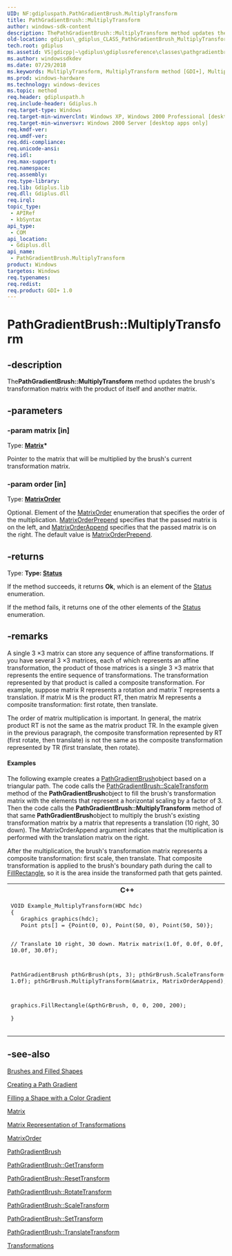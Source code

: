 ```yaml
---
UID: NF:gdipluspath.PathGradientBrush.MultiplyTransform
title: PathGradientBrush::MultiplyTransform
author: windows-sdk-content
description: ThePathGradientBrush::MultiplyTransform method updates the brush's transformation matrix with the product of itself and another matrix.
old-location: gdiplus\_gdiplus_CLASS_PathGradientBrush_MultiplyTransform_matrix_order_.htm
tech.root: gdiplus
ms.assetid: VS|gdicpp|~\gdiplus\gdiplusreference\classes\pathgradientbrushclass\pathgradientbrushmethods\multiplytransform_47matrix_order.htm
ms.author: windowssdkdev
ms.date: 07/29/2018
ms.keywords: MultiplyTransform, MultiplyTransform method [GDI+], MultiplyTransform method [GDI+],PathGradientBrush class, PathGradientBrush class [GDI+],MultiplyTransform method, PathGradientBrush.MultiplyTransform, PathGradientBrush::MultiplyTransform, _gdiplus_CLASS_PathGradientBrush_MultiplyTransform_matrix_order_, gdiplus._gdiplus_CLASS_PathGradientBrush_MultiplyTransform_matrix_order_
ms.prod: windows-hardware
ms.technology: windows-devices
ms.topic: method
req.header: gdipluspath.h
req.include-header: Gdiplus.h
req.target-type: Windows
req.target-min-winverclnt: Windows XP, Windows 2000 Professional [desktop apps only]
req.target-min-winversvr: Windows 2000 Server [desktop apps only]
req.kmdf-ver: 
req.umdf-ver: 
req.ddi-compliance: 
req.unicode-ansi: 
req.idl: 
req.max-support: 
req.namespace: 
req.assembly: 
req.type-library: 
req.lib: Gdiplus.lib
req.dll: Gdiplus.dll
req.irql: 
topic_type:
 - APIRef
 - kbSyntax
api_type:
 - COM
api_location:
 - Gdiplus.dll
api_name:
 - PathGradientBrush.MultiplyTransform
product: Windows
targetos: Windows
req.typenames: 
req.redist: 
req.product: GDI+ 1.0
---
```


# PathGradientBrush::MultiplyTransform


## -description


The<b>PathGradientBrush::MultiplyTransform</b> method updates the brush's transformation matrix with the product of itself and another matrix.


## -parameters




### -param matrix [in]

Type: <b><a href="https://msdn.microsoft.com/92b0d9db-3d4c-47b8-87cd-60d7b4323f0a">Matrix</a>*</b>

Pointer to the matrix that will be multiplied by the brush's current transformation matrix. 


### -param order [in]

Type: <b><a href="https://msdn.microsoft.com/df4771b2-f3c0-41c3-b2a9-4eb460162f84">MatrixOrder</a></b>

Optional. Element of the <a href="https://msdn.microsoft.com/df4771b2-f3c0-41c3-b2a9-4eb460162f84">MatrixOrder</a> enumeration that specifies the order of the multiplication. <a href="https://msdn.microsoft.com/df4771b2-f3c0-41c3-b2a9-4eb460162f84">MatrixOrderPrepend</a> specifies that the passed matrix is on the left, and <a href="https://msdn.microsoft.com/df4771b2-f3c0-41c3-b2a9-4eb460162f84">MatrixOrderAppend</a> specifies that the passed matrix is on the right. The default value is <a href="https://msdn.microsoft.com/df4771b2-f3c0-41c3-b2a9-4eb460162f84">MatrixOrderPrepend</a>. 


## -returns



Type: <strong>Type: <b><a href="https://msdn.microsoft.com/035fb1bb-cdf3-47e5-a4c7-024598fa01a3">Status</a></b>
</strong>

If the method succeeds, it returns <b>Ok</b>, which is an element of the 
						<a href="https://msdn.microsoft.com/035fb1bb-cdf3-47e5-a4c7-024598fa01a3">Status</a> enumeration.

If the method fails, it returns one of the other elements of the 
						<a href="https://msdn.microsoft.com/035fb1bb-cdf3-47e5-a4c7-024598fa01a3">Status</a> enumeration.




## -remarks



A single 3
				×3 matrix can store any sequence of affine transformations. If you have several 3
				×3 matrices, each of which represents an affine transformation, the product of those matrices is a single 3
				×3 matrix that represents the entire sequence of transformations. The transformation represented by that product is called a composite transformation. For example, suppose matrix R represents a rotation and matrix T represents a translation. If matrix M is the product RT, then matrix M represents a composite transformation: first rotate, then translate.

The order of matrix multiplication is important. In general, the matrix product RT is not the same as the matrix product TR. In the example given in the previous paragraph, the composite transformation represented by RT (first rotate, then translate) is not the same as the composite transformation represented by TR (first translate, then rotate).


#### Examples



The following example creates a 
						<a href="https://msdn.microsoft.com/cac0a3ce-982e-4de5-a160-cb8a755beddd">PathGradientBrush</a>object based on a triangular path. The code calls the <a href="https://msdn.microsoft.com/085a33da-b9d6-4707-b368-200250b0823c">PathGradientBrush::ScaleTransform</a> method of the 
						<b>PathGradientBrush</b>object to fill the brush's transformation matrix with the elements that represent a horizontal scaling by a factor of 3. Then the code calls the <b>PathGradientBrush::MultiplyTransform</b> method of that same 
						<b>PathGradientBrush</b>object to multiply the brush's existing transformation matrix by a matrix that represents a translation (10 right, 30 down). The MatrixOrderAppend argument indicates that the multiplication is performed with the translation matrix on the right.

After the multiplication, the brush's transformation matrix represents a composite transformation: first scale, then translate. That composite transformation is applied to the brush's boundary path during the call to 
						<a href="https://msdn.microsoft.com/eff3454e-f4d7-4cc2-9385-268d9ced2715">FillRectangle</a>, so it is the area inside the transformed path that gets painted.

<div class="code"><span codelanguage="ManagedCPlusPlus"><table>
<tr>
<th>C++</th>
</tr>
<tr>
<td>
<pre>VOID Example_MultiplyTransform(HDC hdc)
{
   Graphics graphics(hdc);
   Point pts[] = {Point(0, 0), Point(50, 0), Point(50, 50)};

   // Translate 10 right, 30 down.
   Matrix matrix(1.0f, 0.0f, 0.0f, 1.0f, 10.0f, 30.0f);

   PathGradientBrush pthGrBrush(pts, 3);
   pthGrBrush.ScaleTransform(3.0f, 1.0f);
   pthGrBrush.MultiplyTransform(&amp;matrix, MatrixOrderAppend);

   graphics.FillRectangle(&amp;pthGrBrush, 0, 0, 200, 200);  
}</pre>
</td>
</tr>
</table></span></div>



## -see-also




<a href="https://msdn.microsoft.com/889558d5-9181-43ff-b862-e92966324208">Brushes and Filled Shapes</a>



<a href="https://msdn.microsoft.com/f6a8085c-3d6a-494f-a1ee-5fa96efb1aae">Creating a Path Gradient</a>



<a href="https://msdn.microsoft.com/7aa94b39-bd4c-4e66-b0dc-77f8953797b1">Filling a Shape with a Color Gradient</a>



<a href="https://msdn.microsoft.com/92b0d9db-3d4c-47b8-87cd-60d7b4323f0a">Matrix</a>



<a href="https://msdn.microsoft.com/62215ae0-b095-42b2-911c-aa7607a8b61a">Matrix Representation of Transformations</a>



<a href="https://msdn.microsoft.com/df4771b2-f3c0-41c3-b2a9-4eb460162f84">MatrixOrder</a>



<a href="https://msdn.microsoft.com/cac0a3ce-982e-4de5-a160-cb8a755beddd">PathGradientBrush</a>



<a href="https://msdn.microsoft.com/f74e7b87-4b8b-4f2e-81a5-d8905b5e6351">PathGradientBrush::GetTransform</a>



<a href="https://msdn.microsoft.com/41b3160d-ce08-413e-b2f6-3d7ad11dbde5">PathGradientBrush::ResetTransform</a>



<a href="https://msdn.microsoft.com/00f7172b-2967-4d17-b6a6-daeec6d3eb33">PathGradientBrush::RotateTransform</a>



<a href="https://msdn.microsoft.com/085a33da-b9d6-4707-b368-200250b0823c">PathGradientBrush::ScaleTransform</a>



<a href="https://msdn.microsoft.com/b31fe59b-33fb-4d8a-8b95-fd8b1ed78ac8">PathGradientBrush::SetTransform</a>



<a href="https://msdn.microsoft.com/3e6d8b19-92a7-4e3c-983d-8f13e4a8f4ee">PathGradientBrush::TranslateTransform</a>



<a href="https://msdn.microsoft.com/4acf3d70-f119-4a5b-a20d-8adea453556f">Transformations</a>
 

 

